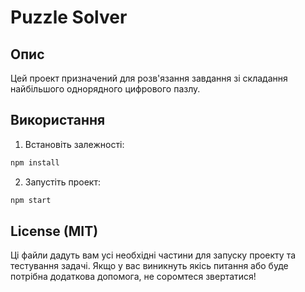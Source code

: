 # Puzzle Solver

## Опис

Цей проект призначений для розв'язання завдання зі складання найбільшого однорядного цифрового пазлу.

## Використання

1. Встановіть залежності:

```bash
npm install
```

2. Запустіть проект:

```bash
npm start
```

## License (MIT)

Ці файли дадуть вам усі необхідні частини для запуску проекту та тестування задачі. Якщо у вас виникнуть якісь питання або буде потрібна додаткова допомога, не соромтеся звертатися!
